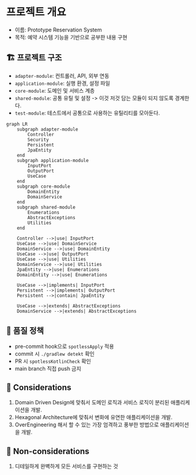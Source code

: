 # 프로젝트 개요

- 이름: Prototype Reservation System
- 목적: 예약 시스템 기능을 기반으로 공부한 내용 구현

## 🏗 프로젝트 구조

- `adapter-module`: 컨트롤러, API, 외부 연동
- `application-module`: 실행 환경, 설정 파일
- `core-module`: 도메인 및 서비스 계층
- `shared-module`: 공통 유틸 및 설정 -> 이것 저것 담는 모듈이 되지 않도록 경계한다.
- `test-module`: 테스트에서 공통으로 사용하는 유틸리티를 모아둔다.

```mermaid
graph LR
    subgraph adapter-module
        Controller
        Security
        Persistent
        JpaEntity
    end
    subgraph application-module
        InputPort
        OutputPort
        UseCase
    end
    subgraph core-module
        DomainEntity
        DomainService
    end
    subgraph shared-module
        Enumerations
        AbstractExceptions
        Utilities
    end

    Controller -->|use| InputPort
    UseCase -->|use| DomainService
    DomainService -->|use| DomainEntity
    UseCase -->|use| OutputPort
    UseCase -->|use| Utilities
    DomainService -->|use| Utilities
    JpaEntity -->|use| Enumerations
    DomainEntity -->|use| Enumerations
    
    UseCase -->|implements| InputPort
    Persistent -->|implements| OutputPort
    Persistent -->|contain| JpaEntity
    
    UseCase -->|extends| AbstractExceptions
    DomainService -->|extends| AbstractExceptions
```

## 🧪 품질 정책

- pre-commit hook으로  `spotlessApply` 적용
- commit 시 `./gradlew detekt` 확인
- PR 시 `spotlessKotlinCheck` 확인
- main branch 직접 push 금지

## 🧐 Considerations

1. Domain Driven Design에 맞춰서 도메인 로직과 서비스 로직이 분리된 애플리케이션을 개발.
2. Hexagonal Architecture에 맞춰서 변화에 유연한 애플리케이션을 개발.
3. OverEngineering 해서 할 수 있는 가장 엄격하고 풍부한 방법으로 애플리케이션을 개발.

## 🙂‍ Non-considerations

1. 디테일하게 완벽하게 모든 서비스를 구현하는 것

